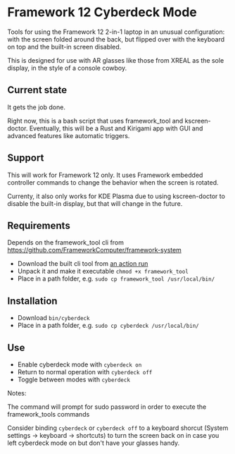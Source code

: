 # Framework 12 Cyberdeck Mode

Tools for using the Framework 12 2-in-1 laptop in an unusual configuration:
with the screen folded around the back, but flipped over with the keyboard on top and the built-in screen disabled.

This is designed for use with AR glasses like those from XREAL as the sole display, in the style of a console cowboy.

## Current state

It gets the job done.

Right now, this is a bash script that uses framework_tool and kscreen-doctor.
Eventually, this will be a Rust and Kirigami app with GUI and advanced features like automatic triggers.


## Support

This will work for Framework 12 only. It uses Framework embedded controller
commands to change the behavior when the screen is rotated.

Currenty, it also only works for KDE Plasma due to using kscreen-doctor to disable the built-in display, but that will change in the future.

## Requirements

Depends on the framework_tool cli from https://github.com/FrameworkComputer/framework-system

* Download the built cli tool from [an action run](https://github.com/FrameworkComputer/framework-system/actions?query=branch%3Amain)
* Unpack it and make it executable `chmod +x framework_tool`
* Place in a path folder, e.g. `sudo cp framework_tool /usr/local/bin/`

## Installation

* Download `bin/cyberdeck`
* Place in a path folder, e.g. `sudo cp cyberdeck /usr/local/bin/`

## Use

* Enable cyberdeck mode with `cyberdeck on`
* Return to normal operation with `cyberdeck off`
* Toggle between modes with `cyberdeck`

Notes: 

The command will prompt for sudo password in order to
execute the framework_tools commands

Consider binding `cyberdeck` or `cyberdeck off` to a keyboard shorcut
(System settings -> keyboard -> shortcuts)
to turn the screen back on in case you
left cyberdeck mode on but don't have your glasses handy.
